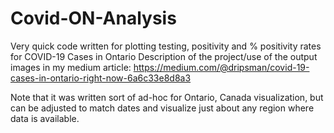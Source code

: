 # Covid-ON-Analysis
Very quick code written for plotting testing, positivity and % positivity rates for COVID-19 Cases in Ontario
Description of the project/use of the output images in my medium article: https://medium.com/@dripsman/covid-19-cases-in-ontario-right-now-6a6c33e8d8a3

Note that it was written sort of ad-hoc for Ontario, Canada visualization, but can be adjusted to match dates and visualize just about any region where data is available.
